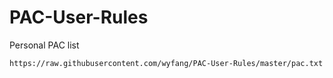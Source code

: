 # PAC-User-Rules

Personal PAC list
```
https://raw.githubusercontent.com/wyfang/PAC-User-Rules/master/pac.txt
```
